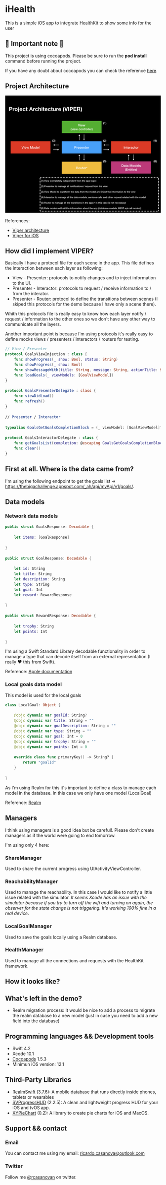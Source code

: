 # iHealth

This is a simple iOS app to integrate HealthKit to show some info for the user

## 🚨 Important note 🚨

This project is using cocoapods. Please be sure to run the **pod install** command before running the project.

If you have any doubt about cocoapods you can check the reference [here](https://cocoapods.org).

## Project Architecture 
![alt tag](https://github.com/rcasanovan/iHealth/blob/master/Images/projectArchitecture.jpeg?raw=true)

References:
* [Viper architecture](https://www.objc.io/issues/13-architecture/viper/)
* [Viper for iOS](https://medium.com/@smalam119/viper-design-pattern-for-ios-application-development-7a9703902af6)

## How did I implement VIPER?

Basically I have a protocol file for each scene in the app. This file defines the interaction between each layer as following:

* View - Presenter: protocols to notify changes and to inject information to the UI.
* Presenter - Interactor: protocols to request / receive information to / from the interator.
* Presenter - Router: protocol to define the transitions between scenes (I skiped this protocols for the demo because I have only a scene there).

Whith this protocols file is really easy to know how each layer notify / request / information to the other ones so we don't have any other way to communicate all the layers.

Another important point is because I'm using protocols it's really easy to define mocks views / presenters / interactors / routers for testing.

```swift
// View / Presenter
protocol GoalsViewInjection : class {
    func showProgress(_ show: Bool, status: String)
    func showProgress(_ show: Bool)
    func showMessageWith(title: String, message: String, actionTitle: String)
    func loadGoals(_ viewModels: [GoalViewModel])
}

protocol GoalsPresenterDelegate : class {
    func viewDidLoad()
    func refresh()
}

// Presenter / Interactor

typealias GoalsGetGoalsCompletionBlock = (_ viewModel: [GoalViewModel]?, _ success: Bool, _ error: ResultError?) -> Void

protocol GoalsInteractorDelegate : class {
    func getGoalsList(completion: @escaping GoalsGetGoalsCompletionBlock)
    func clear()
}
```

## First at all. Where is the data came from?

I'm using the following endpoint to get the goals list -> https://thebigachallenge.appspot.com/_ah/api/myApi/v1/goals/.

## Data models

### Network data models

```swift
public struct GoalsResponse: Decodable {
    
    let items: [GoalResponse]
    
}

public struct GoalResponse: Decodable {
    
    let id: String
    let title: String
    let description: String
    let type: String
    let goal: Int
    let reward: RewardResponse
    
}

public struct RewardResponse: Decodable {
    
    let trophy: String
    let points: Int
    
}
```

I'm using a Swift Standard Library decodable functionality in order to manage a type that can decode itself from an external representation (I really ❤ this from Swift).

Reference: [Apple documentation](https://developer.apple.com/documentation/swift/swift_standard_library/encoding_decoding_and_serialization)

### Local goals data model

This model is used for the local goals

```swift
class LocalGoal: Object {
    
    @objc dynamic var goalId: String?
    @objc dynamic var title: String = ""
    @objc dynamic var goalDescription: String = ""
    @objc dynamic var type: String = ""
    @objc dynamic var goal: Int = 0
    @objc dynamic var trophy: String = ""
    @objc dynamic var points: Int = 0
    
    override class func primaryKey() -> String? {
        return "goalId"
    }
    
}
```

As I'm using Realm for this it's important to define a class to manage each model in the database. In this case we only have one model (LocalGoal)

Reference: [Realm](https://realm.io/docs/swift/latest)

## Managers

I think using managers is a good idea but be careful!. Please don't create managers as if the world were going to end tomorrow.

I'm using only 4 here:

### ShareManager

Used to share the current progress using UIActivityViewController.

### ReachabilityManager

Used to manage the reachability. In this case I would like to notify a little issue related with the simulator. *It seems Xcode has an issue with the simulator because if you try to turn off the wifi and turning on again, the observer for the state change is not triggering. It's working 100% fine in a real device*.

### LocalGoalManager

Used to save the goals locally using a Realm database.

### HealthManager

Used to manage all the connections and requests with the HealthKit framework.

## How it looks like?


## What's left in the demo?

* Realm migration process: It would be nice to add a process to migrate the realm database to a new model (just in case you need to add a new field into the database)

## Programming languages && Development tools

* Swift 4.2
* Xcode 10.1
* [Cocoapods](https://cocoapods.org) 1.5.3
* Minimun iOS version: 12.1

## Third-Party Libraries

* [RealmSwift](https://github.com/realm/realm-cocoa) (3.7.6): A mobile database that runs directly inside phones, tablets or wearables
* [SVProgressHUD](https://github.com/SVProgressHUD/SVProgressHUD) (2.2.5): A clean and lightweight progress HUD for your iOS and tvOS app.
* [XYPieChart](https://github.com/xyfeng/XYPieChart) (0.2): A library to create pie charts for iOS and MacOS.

## Support && contact

### Email

You can contact me using my email: ricardo.casanova@outlook.com

### Twitter

Follow me [@rcasanovan](http://twitter.com/rcasanovan) on twitter.
